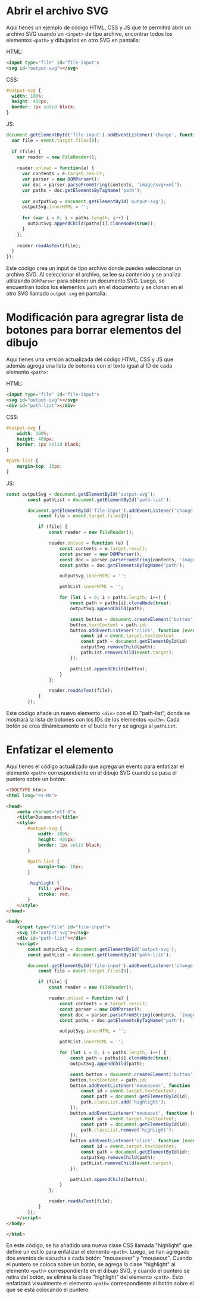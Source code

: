 # Abrir el archivo SVG

Aquí tienes un ejemplo de código HTML, CSS y JS que te permitirá abrir un archivo SVG usando un `<input>` de tipo archivo, encontrar todos los elementos `<path>` y dibujarlos en otro SVG en pantalla:

HTML:
```html
<input type="file" id="file-input">
<svg id="output-svg"></svg>
```

CSS:
```css
#output-svg {
  width: 100%;
  height: 400px;
  border: 1px solid black;
}
```

JS:
```javascript
document.getElementById('file-input').addEventListener('change', function(event) {
  var file = event.target.files[0];
  
  if (file) {
    var reader = new FileReader();
    
    reader.onload = function(e) {
      var contents = e.target.result;
      var parser = new DOMParser();
      var doc = parser.parseFromString(contents, 'image/svg+xml');
      var paths = doc.getElementsByTagName('path');
      
      var outputSvg = document.getElementById('output-svg');
      outputSvg.innerHTML = '';
      
      for (var i = 0; i < paths.length; i++) {
        outputSvg.appendChild(paths[i].cloneNode(true));
      }
    };
    
    reader.readAsText(file);
  }
});
```

Este código crea un input de tipo archivo donde puedes seleccionar un archivo SVG. Al seleccionar el archivo, se lee su contenido y se analiza utilizando `DOMParser` para obtener un documento SVG. Luego, se encuentran todos los elementos `path` en el documento y se clonan en el otro SVG llamado `output-svg` en pantalla.

# Modificación para agregrar lista de botones para borrar elementos del dibujo

Aquí tienes una versión actualizada del código HTML, CSS y JS que además agrega una lista de botones con el texto igual al ID de cada elemento `<path>`:

HTML:
```html
<input type="file" id="file-input">
<svg id="output-svg"></svg>
<div id="path-list"></div>
```

CSS:
```css
#output-svg {
    width: 100%;
    height: 400px;
    border: 1px solid black;
}

#path-list {
    margin-top: 10px;
}
```

JS:
```javascript
const outputSvg = document.getElementById('output-svg');
        const pathList = document.getElementById('path-list');

        document.getElementById('file-input').addEventListener('change', function (event) {
            const file = event.target.files[0];

            if (file) {
                const reader = new FileReader();

                reader.onload = function (e) {
                    const contents = e.target.result;
                    const parser = new DOMParser();
                    const doc = parser.parseFromString(contents, 'image/svg+xml');
                    const paths = doc.getElementsByTagName('path');

                    outputSvg.innerHTML = '';

                    pathList.innerHTML = '';

                    for (let i = 0; i < paths.length; i++) {
                        const path = paths[i].cloneNode(true);
                        outputSvg.appendChild(path);

                        const button = document.createElement('button');
                        button.textContent = path.id;
                        button.addEventListener('click', function (event) {
                            const id = event.target.textContent
                            const path = document.getElementById(id)
                            outputSvg.removeChild(path);
                            pathList.removeChild(event.target);
                        });

                        pathList.appendChild(button);
                    }
                };

                reader.readAsText(file);
            }
        });
```

Este código añade un nuevo elemento `<div>` con el ID "path-list", donde se mostrará la lista de botones con los IDs de los elementos `<path>`. Cada botón se crea dinámicamente en el bucle `for` y se agrega al `pathList`.

# Enfatizar el elemento

Aquí tienes el código actualizado que agrega un evento para enfatizar el elemento `<path>` correspondiente en el dibujo SVG cuando se pasa el puntero sobre un botón:

```html
<!DOCTYPE html>
<html lang="es-MX">

<head>
    <meta charset="utf-8">
    <title>Document</title>
    <style>
        #output-svg {
            width: 100%;
            height: 400px;
            border: 1px solid black;
        }

        #path-list {
            margin-top: 10px;
        }

        .highlight {
            fill: yellow;
            stroke: red;
        }
    </style>
</head>

<body>
    <input type="file" id="file-input">
    <svg id="output-svg"></svg>
    <div id="path-list"></div>
    <script>
        const outputSvg = document.getElementById('output-svg');
        const pathList = document.getElementById('path-list');

        document.getElementById('file-input').addEventListener('change', function (event) {
            const file = event.target.files[0];

            if (file) {
                const reader = new FileReader();

                reader.onload = function (e) {
                    const contents = e.target.result;
                    const parser = new DOMParser();
                    const doc = parser.parseFromString(contents, 'image/svg+xml');
                    const paths = doc.getElementsByTagName('path');

                    outputSvg.innerHTML = '';

                    pathList.innerHTML = '';

                    for (let i = 0; i < paths.length; i++) {
                        const path = paths[i].cloneNode(true);
                        outputSvg.appendChild(path);

                        const button = document.createElement('button');
                        button.textContent = path.id;
                        button.addEventListener('mouseover', function (event) {
                            const id = event.target.textContent;
                            const path = document.getElementById(id);
                            path.classList.add('highlight');
                        });
                        button.addEventListener('mouseout', function (event) {
                            const id = event.target.textContent;
                            const path = document.getElementById(id);
                            path.classList.remove('highlight');
                        });
                        button.addEventListener('click', function (event) {
                            const id = event.target.textContent;
                            const path = document.getElementById(id);
                            outputSvg.removeChild(path);
                            pathList.removeChild(event.target);
                        });

                        pathList.appendChild(button);
                    }
                };

                reader.readAsText(file);
            }
        });
    </script>
</body>

</html>
```

En este código, se ha añadido una nueva clase CSS llamada "highlight" que define un estilo para enfatizar el elemento `<path>`. Luego, se han agregado dos eventos de escucha a cada botón: "mouseover" y "mouseout". Cuando el puntero se coloca sobre un botón, se agrega la clase "highlight" al elemento `<path>` correspondiente en el dibujo SVG, y cuando el puntero se retira del botón, se elimina la clase "highlight" del elemento `<path>`. Esto enfatizará visualmente el elemento `<path>` correspondiente al botón sobre el que se está colocando el puntero.
